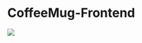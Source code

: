 # CoffeeMug-Frontend
<img src="https://github.com/Pinakesh2703/CoffeeMug-Frontend/assets/111230777/a4bebc50-6259-4f3e-9e5f-873d6dbe3829">

